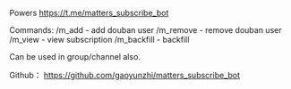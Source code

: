 Powers https://t.me/matters_subscribe_bot

Commands:
/m_add - add douban user
/m_remove - remove douban user
/m_view - view subscription
/m_backfill - backfill 

Can be used in group/channel also.

Github： https://github.com/gaoyunzhi/matters_subscribe_bot